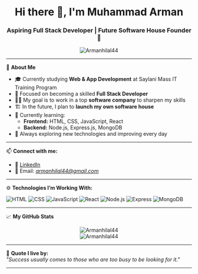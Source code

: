 <h1 align="center">Hi there 👋, I'm Muhammad Arman</h1>
<h3 align="center">Aspiring Full Stack Developer | Future Software House Founder 🚀</h3>

<p align="center">
  <img src="https://komarev.com/ghpvc/?username=Armanhilal44&label=Profile%20views&color=0e75b6&style=flat" alt="Armanhilal44" />
</p>

---

🌟 **About Me**

- 🎓 Currently studying **Web & App Development** at Saylani Mass IT Training Program  
- 🔭 Focused on becoming a skilled **Full Stack Developer**  
- 👨‍💻 My goal is to work in a top **software company** to sharpen my skills  
- 🏗️ In the future, I plan to **launch my own software house**  
- 🌱 Currently learning:
  - **Frontend:** HTML, CSS, JavaScript, React
  - **Backend:** Node.js, Express.js, MongoDB
- 📌 Always exploring new technologies and improving every day

---

📫 **Connect with me:**

- 🔗 [LinkedIn](https://www.linkedin.com/in/arman-hilal5-7865ba2ab)
- 📧 Email: *armanhilal44@gmail.com*  <!-- Replace with your actual email -->

---

⚙️ **Technologies I’m Working With:**

![HTML](https://img.shields.io/badge/-HTML5-E34F26?logo=html5&logoColor=white)
![CSS](https://img.shields.io/badge/-CSS3-1572B6?logo=css3)
![JavaScript](https://img.shields.io/badge/-JavaScript-F7DF1E?logo=javascript&logoColor=black)
![React](https://img.shields.io/badge/-React-61DAFB?logo=react&logoColor=black)
![Node.js](https://img.shields.io/badge/-Node.js-339933?logo=node.js&logoColor=white)
![Express](https://img.shields.io/badge/-Express.js-000000?logo=express&logoColor=white)
![MongoDB](https://img.shields.io/badge/-MongoDB-47A248?logo=mongodb&logoColor=white)

---

📈 **My GitHub Stats**

<p align="center">
  <img src="https://github-readme-stats.vercel.app/api?username=Armanhilal44&show_icons=true&theme=tokyonight" alt="Armanhilal44" />
  <br>
  <img src="https://github-readme-streak-stats.herokuapp.com/?user=Armanhilal44&theme=tokyonight" alt="Armanhilal44" />
</p>

---

💬 **Quote I live by:**  
*"Success usually comes to those who are too busy to be looking for it."*

---
